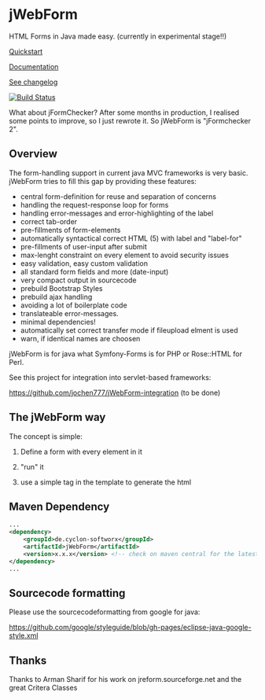 # jWebForm

HTML Forms in Java made easy. (currently in experimental stage!!)  

[Quickstart](doc/quickstart.md)

[Documentation](doc/start.md)

[See changelog](doc/CHANGELOG.md)

[![Build Status](https://travis-ci.org/jochen777/jFormchecker.svg?branch=master)](https://travis-ci.org/jochen777/jFormchecker)

What about jFormChecker? After some months in production, I realised some points to improve, so I just rewrote it. So jWebForm is "jFormchecker 2". 

## Overview

The form-handling support in current java MVC frameworks is very basic. jWebForm tries to fill this gap by providing these features:

* central form-definition for reuse and separation of concerns
* handling the request-response loop for forms
* handling error-messages and error-highlighting of the label
* correct tab-order
* pre-fillments of form-elements
* automatically syntactical correct HTML (5) with label and "label-for"
* pre-fillments of user-input after submit
* max-lenght constraint on every element to avoid security issues
* easy validation, easy custom validation
* all standard form fields and more (date-input)
* very compact output in sourcecode
* prebuild Bootstrap Styles
* prebuild ajax handling
* avoiding a lot of boilerplate code
* translateable error-messages.
* minimal dependencies!
* automatically set correct transfer mode if fileupload elment is used
* warn, if identical names are choosen


jWebForm is for java what Symfony-Forms is for PHP or Rose::HTML for Perl.

See this project for integration into servlet-based frameworks:

https://github.com/jochen777/jWebForm-integration (to be done)



## The jWebForm way

The concept is simple: 

1. Define a form with every element in it

2. "run" it

3. use a simple tag in the template to generate the html




## Maven Dependency
```xml
...
<dependency>
    <groupId>de.cyclon-softworx</groupId>
    <artifactId>jWebForm</artifactId>
    <version>x.x.x</version> <!-- check on maven central for the latest version -->
</dependency>
...
```

## Sourcecode formatting

Please use the sourcecodeformatting from google for java:

https://github.com/google/styleguide/blob/gh-pages/eclipse-java-google-style.xml

## Thanks

Thanks to Arman Sharif for his work on jreform.sourceforge.net and the great Critera Classes